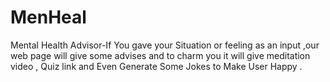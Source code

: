 # MenHeal
Mental Health Advisor-If You gave your Situation or feeling as an input ,our web page will give some advises and to charm you it will give meditation video , Quiz link and Even Generate Some Jokes to Make User Happy .
